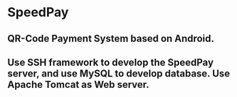 SpeedPay
========

QR-Code Payment System based on Android.
--------------------
Use SSH framework to develop the SpeedPay server, and use MySQL to develop database.
Use Apache Tomcat as Web server.
--------------------
